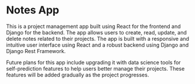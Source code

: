 # Notes App
This is a project management app built using React for the frontend and Django for the backend. The app allows users to create, read, update, and delete notes related to their projects. The app is built with a responsive and intuitive user interface using React and a robust backend using Django and Django Rest Framework.

Future plans for this app include upgrading it with data science tools for self-prediction features to help users better manage their projects. These features will be added gradually as the project progresses.
